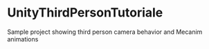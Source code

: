 UnityThirdPersonTutoriale
=========================

Sample project showing third person camera behavior and Mecanim animations
